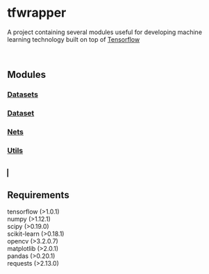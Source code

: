 # tfwrapper
A project containing several modules useful for developing machine learning technology built on top of [Tensorflow](https://www.tensorflow.org/)

<br />

## Modules
### [Datasets](https://github.com/epigramai/tfwrapper/blob/master/tfwrapper/datasets)
### [Dataset](https://github.com/epigramai/tfwrapper/blob/master/tfwrapper/dataset.py)
### [Nets](https://github.com/epigramai/tfwrapper/blob/master/tfwrapper/nets)
### [Utils]()
<br />

<canvas id="myCanvas" width="200" height="100" style="border:1px solid #000000;">
</canvas>

## Requirements
tensorflow (>1.0.1)<br />
numpy (>1.12.1)<br />
scipy (>0.19.0)<br />
scikit-learn (>0.18.1)<br /> 
opencv (>3.2.0.7)<br />
matplotlib (>2.0.1)<br />
pandas (>0.20.1)<br />
requests (>2.13.0)<br />



